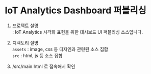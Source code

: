 # IoT Analytics Dashboard 퍼블리싱 

1. 프로젝트 설명  
 : IoT Analytics 시각화 표현을 위한 대시보드 UI 퍼블리싱 소스입니다.

2. 디렉토리 설명  
 `assets` : image, css 등 디자인과 관련된 소스 집합  
 `src` : html, js 등 소스 집합 

3. /src/main.html 로 접속해서 확인
 

